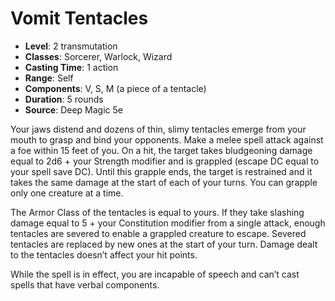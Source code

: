 # Vomit Tentacles

- **Level**: 2 transmutation
- **Classes**: Sorcerer, Warlock, Wizard
- **Casting Time**: 1 action
- **Range**: Self
- **Components**: V, S, M (a piece of a tentacle)
- **Duration**: 5 rounds
- **Source**: Deep Magic 5e

Your jaws distend and dozens of thin, slimy tentacles emerge from your mouth to grasp and bind your opponents. Make a melee spell attack against a foe within 15 feet of you. On a hit, the target takes bludgeoning damage equal to 2d6 + your Strength modifier and is grappled (escape DC equal to your spell save DC). Until this grapple ends, the target is restrained and it takes the same damage at the start of each of your turns. You can grapple only one creature at a time.

The Armor Class of the tentacles is equal to yours. If they take slashing damage equal to 5 + your Constitution modifier from a single attack, enough tentacles are severed to enable a grappled creature to escape. Severed tentacles are replaced by new ones at the start of your turn. Damage dealt to the tentacles doesn’t affect your hit points.

While the spell is in effect, you are incapable of speech and can’t cast spells that have verbal components.

